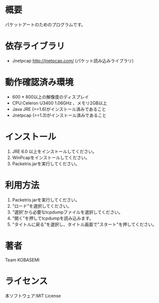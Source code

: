 
概要
=========
パケットアートのためのプログラムです。

依存ライブラリ
=========
* Jnetpcap <http://jnetpcap.com/> (パケット読み込みライブラリ)

動作確認済み環境
=========
* 600 * 800以上の解像度のディスプレイ
* CPU:Celeron U3400 1.06GHz 、メモリ2GB以上
* Java JRE (>=1.6)がインストール済みであること
* Jnetpcap (>=1.3)がインストール済みであること

インストール
=========
1. JRE 6.0 以上をインストールしてください。
1. WinPcapをインストールしてください。
1. Packetris.jarを実行してください。

利用方法
=========
1. Packetris.jarを実行してください。
1. "ロード"を選択してください。
1. "選択'から必要なtcpdumpファイルを選択してください。
1. "開く"を押してtcpdumpを読み込みます。
1. "タイトルに戻る"を選択し、タイトル画面で"スタート"を押してください。

著者
=========
Team KOBASEMI

ライセンス
=========
本ソフトウェア:MIT License